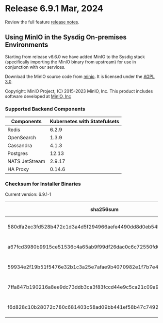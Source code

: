 Release 6.9.1 Mar, 2024
===

Review the full feature [release notes](https://docs.sysdig.com/en/sysdig-on-premises-release-notes.html).

## Using MinIO in the Sysdig On-premises Environments

Starting from release v6.6.0 we have added MinIO to the Sysdig stack (specifically importing the MinIO binary from upstream) for use in conjunction with our services.

Download the MinIO source code from [minio](https://github.com/minio/minio). It is licensed under the [AGPL 3.0](https://github.com/minio/minio/blob/master/LICENSE).

Copyright: MinIO Project, (C) 2015-2023 MinIO, Inc. This product includes software developed at [MinIO, Inc](https://min.io/)

### Supported Backend Components

| **Components** | **Kubernetes with Statefulsets** |
|---|---|
| Redis                      | 6.2.9 |
| OpenSearch                 | 1.3.9 |
| Cassandra                  | 4.1.3 |
| Postgres                   | 12.13 |
| NATS JetStream             | 2.9.17 |
| HA Proxy                   | 0.14.6 |


### Checksum for Installer Binaries

Current version: 6.9.1-1

| **sha256sum** | **Installer binary** |
|---|---|
| 580dfa2ec3fd528b472c1d3a4d5f294966aefe4490dd8d0eb54bd3d62b74a50a | installer-darwin-amd64 |
| a67fcd3980b9915ce51536c4a65ab9f99df26dac0c6c72550fd020cfdc8c97db | installer-darwin-arm64 |
| 59934e2f19b51f5476e32b1c3a25e7afae9b4070982e1f7b7e4dff8ad5958c5c | installer-linux-amd64 |
| 7ffa847b190216a8ee9dc73ddb3ca3f83fccd44e9c5ca21c09a9ccdbe40f51dc | installer-linux-arm |
| f6d828c10b28072c780c681403c58ad09bb441ef58b47c7492e95373ca993831 | installer-linux-arm64 |
